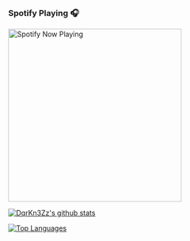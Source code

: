 ### Spotify Playing 🎧

[<img src="https://spotify-readme-pi.vercel.app/api/spotify-playing" alt="Spotify Now Playing" width="350" />](https://open.spotify.com/user/DqrKn3Zz)

[![DqrKn3Zz's github stats](https://github-readme-stats.vercel.app/api?username=DqrKn3Zz&show_icons=true&theme=dark)](https://github.com/DqrKn3Zz)

[![Top Languages](https://github-readme-stats.vercel.app/api/top-langs/?username=DqrKn3Zz&theme=dark)](https://github.com/anuraghazra/github-readme-stats)
